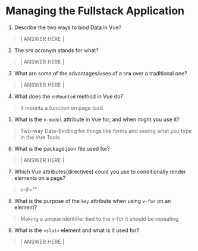 # Managing the Fullstack Application

1. Describe the two ways to bind Data in Vue?

> | ANSWER HERE |

2. The `SPA` acronym stands for what?

> | ANSWER HERE |

3. What are some of the advantages/uses of a `SPA` over a traditional one?

> | ANSWER HERE |

4. What does the `onMounted` method in Vue do?

> It mounts a function on page load

5. What is the `v-model` attribute in Vue for, and when might you use it?

> Two-way Data-Binding for things like forms and seeing what you type in the Vue Tools

6. What is the package.json file used for?

> | ANSWER HERE |

7. Which Vue attributes(directives) could you use to conditionally render elements on a page?

> v-if=""

8. What is the purpose of the `key` attribute when using `v-for` on an element?

> Making a unique identifier tied to the v-for it should be repeating

9. What is the `<slot>` element and what is it used for?

> | ANSWER HERE |
